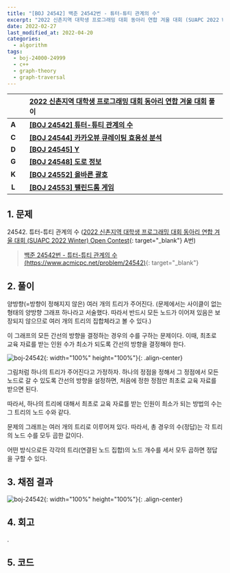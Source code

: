 ```yaml
---
title: "[BOJ 24542] 백준 24542번 - 튜터-튜티 관계의 수"
excerpt: "2022 신촌지역 대학생 프로그래밍 대회 동아리 연합 겨울 대회 (SUAPC 2022 Winter) Open Contest A번 - 백준 24542번 튜터-튜티 관계의 수 풀이"
date: 2022-02-27
last_modified_at: 2022-04-20
categories:
  - algorithm
tags:
  - boj-24000-24999
  - c++
  - graph-theory
  - graph-traversal
---
```


|||[2022 신촌지역 대학생 프로그래밍 대회 동아리 연합 겨울 대회](https://burningfalls.github.io/contest/2022-suapc-baekjoon-contest/) 풀이|
|:---:|:---:|:---|
|**A**||**[[BOJ 24542] 튜터-튜티 관계의 수](https://burningfalls.github.io/algorithm/boj-24542/)**|
|**C**||**[[BOJ 24544] 카카오뷰 큐레이팅 효용성 분석](https://burningfalls.github.io/algorithm/boj-24544/)**|
|**D**||**[[BOJ 24545] Y](https://burningfalls.github.io/algorithm/boj-24545/)**|
|**G**||**[[BOJ 24548] 도로 정보](https://burningfalls.github.io/algorithm/boj-24548/)**|
|**K**||**[[BOJ 24552] 올바른 괄호](https://burningfalls.github.io/algorithm/boj-24552/)**|
|**L**||**[[BOJ 24553] 팰린드롬 게임](https://burningfalls.github.io/algorithm/boj-24553/)**|

## 1. 문제
$24542$. 튜터-튜티 관계의 수 ([2022 신촌지역 대학생 프로그래밍 대회 동아리 연합 겨울 대회 (SUAPC 2022 Winter) Open Contest](https://burningfalls.github.io/contest/2022-suapc-baekjoon-contest/){: target="_blank"} A번)

> [백준 24542번 - 튜터-튜티 관계의 수 (https://www.acmicpc.net/problem/24542)](https://www.acmicpc.net/problem/24542){: target="_blank"}

## 2. 풀이

양방향(=방향이 정해지지 않은) 여러 개의 트리가 주어진다. (문제에서는 사이클이 없는 형태의 양방향 그래프 하나라고 서술했다. 따라서 반드시 모든 노드가 이어져 있음은 보장되지 않으므로 여러 개의 트리의 집합체라고 볼 수 있다.) 

이 그래프의 모든 간선의 방향을 결정하는 경우의 수를 구하는 문제이다. 이때, 최초로 교육 자료를 받는 인원 수가 최소가 되도록 간선의 방향을 결정해야 한다. 

![boj-24542](https://user-images.githubusercontent.com/30232837/161430267-2cc08822-a779-46d1-9667-b08a70793818.png "boj-24542"){: width="100%" height="100%"}{: .align-center}

그림처럼 하나의 트리가 주어진다고 가정하자. 하나의 정점을 정해서 그 정점에서 모든 노드로 갈 수 있도록 간선의 방향을 설정하면, 처음에 정한 정점만 최초로 교육 자료를 받으면 된다. 

따라서, 하나의 트리에 대해서 최초로 교육 자료를 받는 인원이 최소가 되는 방법의 수는 그 트리의 노드 수와 같다. 

문제의 그래프는 여러 개의 트리로 이루어져 있다. 따라서, 총 경우의 수(정답)는 각 트리의 노드 수를 모두 곱한 값이다. 

어떤 방식으로든 각각의 트리(연결된 노드 집합)의 노드 개수를 세서 모두 곱하면 정답을 구할 수 있다.

## 3. 채점 결과

![boj-24542](https://user-images.githubusercontent.com/30232837/161430314-129695d5-c6c5-47f0-93fc-4e6855931267.png "boj-24542"){: width="100%" height="100%"}{: .align-center}

## 4. 회고

.

## 5. 코드

<script src="https://gist.github.com/BurningFalls/fd6a35b3c99dcde2b50afbc1bba5adf5.js"></script>